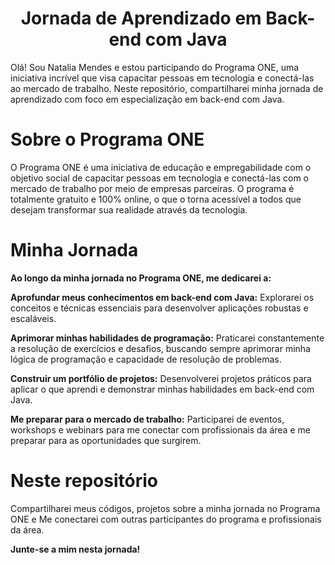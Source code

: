 <h1 align="center"> Jornada de Aprendizado em Back-end com Java </h1>
Olá! Sou Natalia Mendes e estou participando do Programa ONE, uma iniciativa incrível que visa capacitar pessoas em tecnologia e conectá-las ao mercado de trabalho.
Neste repositório, compartilharei minha jornada de aprendizado com foco em especialização em back-end com Java.

# Sobre o Programa ONE

O Programa ONE é uma iniciativa de educação e empregabilidade com o objetivo social de capacitar pessoas em tecnologia e conectá-las com o mercado de trabalho por meio de empresas parceiras. O programa é totalmente gratuito e 100% online, o que o torna acessível a todos que desejam transformar sua realidade através da tecnologia.

# Minha Jornada

**Ao longo da minha jornada no Programa ONE, me dedicarei a:**

**Aprofundar meus conhecimentos em back-end com Java:** Explorarei os conceitos e técnicas essenciais para desenvolver aplicações robustas e escaláveis.

**Aprimorar minhas habilidades de programação:** Praticarei constantemente a resolução de exercícios e desafios, buscando sempre aprimorar minha lógica de programação e capacidade de resolução de problemas.

**Construir um portfólio de projetos:** Desenvolverei projetos práticos para aplicar o que aprendi e demonstrar minhas habilidades em back-end com Java.

**Me preparar para o mercado de trabalho:** Participarei de eventos, workshops e webinars para me conectar com profissionais da área e me preparar para as oportunidades que surgirem.

# Neste repositório
Compartilharei meus códigos, projetos sobre a minha jornada no Programa ONE e Me conectarei com outras participantes do programa e profissionais da área.

**Junte-se a mim nesta jornada!**
